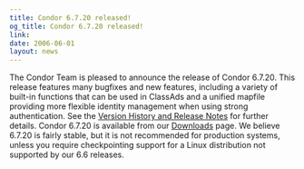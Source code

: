 ```yaml
---
title: Condor 6.7.20 released!
og_title: Condor 6.7.20 released!
link: 
date: 2006-06-01
layout: news
---
```


The Condor Team is pleased to announce the release of Condor 6.7.20.  This release features many bugfixes and new features, including a variety of built-in functions that can be used in ClassAds and a unified mapfile providing more flexible identity management when using strong authentication.  See the <a href="manual/latest-dev/9_Version_History.html"> Version History and Release Notes</a> for further details. Condor 6.7.20 is available from our <a href="downloads//">Downloads</a> page.  We believe 6.7.20 is fairly stable, but it is not recommended for production systems, unless you require checkpointing support for a Linux distribution not supported by our 6.6 releases.
